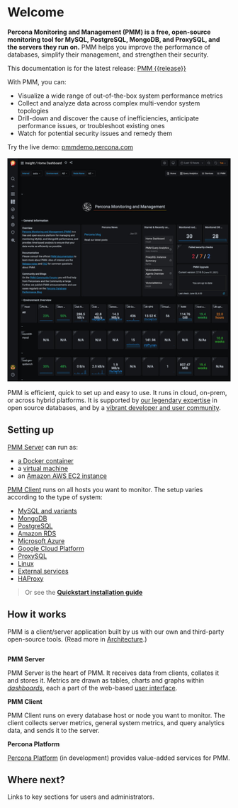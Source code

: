 # Welcome

**Percona Monitoring and Management (PMM) is a free, open-source monitoring tool for MySQL, PostgreSQL, MongoDB, and ProxySQL, and the servers they run on.** PMM helps you improve the performance of databases, simplify their management, and strengthen their security.

<div class="alert alert-success">
This documentation is for the latest release: <a href="release-notes/{{release}}.html">PMM {{release}}</a>
</div>

With PMM, you can:

- Visualize a wide range of out-of-the-box system performance metrics
- Collect and analyze data across complex multi-vendor system topologies
- Drill-down and discover the cause of inefficiencies, anticipate performance issues, or troubleshoot existing ones
- Watch for potential security issues and remedy them

Try the live demo: <a href='https://pmmdemo.percona.com/' target='_blank'>pmmdemo.percona.com<br><br><img src="_images/PMM_Home_Dashboard.jpg"/></a>

PMM is efficient, quick to set up and easy to use. It runs in cloud, on-prem, or across hybrid platforms. It is supported by [our legendary expertise][PERCONA_SERVICES] in open source databases, and by a [vibrant developer and user community][PMM_FORUM].

## Setting up

[PMM Server](setting-up/server/index.md) can run as:

- [a Docker container](setting-up/server/docker.md)
- a [virtual machine](setting-up/server/virtual-appliance.md)
- an [Amazon AWS EC2 instance](setting-up/server/aws.md)

[PMM Client](setting-up/client/index.md) runs on all hosts you want to monitor. The setup varies according to the type of system:

- [MySQL and variants](setting-up/client/mysql.md)
- [MongoDB](setting-up/client/mongodb.md)
- [PostgreSQL](setting-up/client/postgresql.md)
- [Amazon RDS](setting-up/client/aws.md)
- [Microsoft Azure](setting-up/client/azure.md)
- [Google Cloud Platform](setting-up/client/google.md)
- [ProxySQL](setting-up/client/proxysql.md)
- [Linux](setting-up/client/linux.md)
- [External services](setting-up/client/external.md)
- [HAProxy](setting-up/client/haproxy.md)

> Or see the [**Quickstart installation guide**][PMM_QUICKSTART]

## How it works

PMM is a client/server application built by us with our own and third-party open-source tools. (Read more in [Architecture](details/architecture.md).)

```plantuml source="_resources/diagrams/1_PMM_Context.puml"
```

**PMM Server**

PMM Server is the heart of PMM. It receives data from clients, collates it and stores it. Metrics are drawn as tables, charts and graphs within [*dashboards*](details/dashboards/), each a part of the web-based [user interface](using/interface.md).

**PMM Client**

PMM Client runs on every database host or node you want to monitor. The client collects server metrics, general system metrics, and query analytics data, and sends it to the server.

**Percona Platform**

[Percona Platform](using/platform/) (in development) provides value-added services for PMM.

## Where next?

Links to key sections for users and administrators.

```plantuml format="svg_object" width="90%" height="90%" source="_resources/diagrams/Topics.puml"
```

[PERCONA_SERVICES]: https://www.percona.com/services
[PMM_FORUM]: https://www.percona.com/forums/questions-discussions/percona-monitoring-and-management
[PMM_QUICKSTART]: https://www.percona.com/software/pmm/quickstart
[PMMDEMO]: https://pmmdemo.percona.com/
